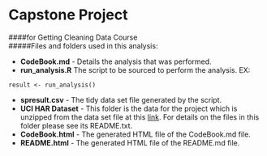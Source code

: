 # Capstone Project 
####for Getting Cleaning Data Course  
#####Files and folders used in this analysis:
* __CodeBook.md__       - Details the analysis that was performed.
* __run_analysis.R__    The script to be sourced to perform the analysis.  EX: 
```{r}
result <- run_analysis()
```
* __spresult.csv__      - The tidy data set file generated by the script.
* __UCI HAR Dataset__   - This folder is the data for the project which is unzipped from the data set file at this [link](https://d396qusza40orc.cloudfront.net/getdata%2Fprojectfiles%2FUCI%20HAR%20Dataset.zip). For details on the files in this folder please see its README.txt.
* __CodeBook.html__     - The generated HTML file of the CodeBook.md file.
* __README.html__       - The generated HTML file of the README.md file.